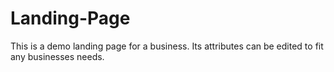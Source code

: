 # Landing-Page
This is a demo landing page for a business. Its attributes can be edited to fit any businesses needs.
